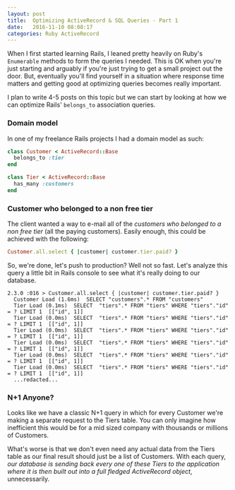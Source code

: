 ```yaml
---
layout: post
title:  Optimizing ActiveRecord & SQL Queries - Part 1
date:   2016-11-10 08:08:17
categories: Ruby ActiveRecord
---
```


When I first started learning Rails, I leaned pretty heavily on Ruby's `Enumerable` methods to form the queries I needed. This is OK when you're just starting and arguably if you're just trying to get a small project out the door. But, eventually you'll find yourself in a situation where response time matters and getting good at optimizing queries becomes really important.

I plan to write 4-5 posts on this topic but we can start by looking at how we can optimize Rails' `belongs_to` association queries.

### Domain model

In one of my freelance Rails projects I had a domain model as such:

```ruby
class Customer < ActiveRecord::Base
  belongs_to :tier
end

class Tier < ActiveRecord::Base
  has_many :customers
end
```

### Customer who belonged to a non free tier

The client wanted a way to e-mail all of the _customers who belonged to a non free tier_ (all the paying customers). Easily enough, this could be achieved with the following:

```ruby
Customer.all.select { |customer| customer.tier.paid? }
```

So, we're done, let's push to production? Well not so fast. Let's analyze this query a little bit in Rails console to see what it's really doing to our database.

```
2.3.0 :016 > Customer.all.select { |customer| customer.tier.paid? }
  Customer Load (1.6ms)  SELECT "customers".* FROM "customers"
  Tier Load (0.1ms)  SELECT  "tiers".* FROM "tiers" WHERE "tiers"."id" = ? LIMIT 1  [["id", 1]]
  Tier Load (0.0ms)  SELECT  "tiers".* FROM "tiers" WHERE "tiers"."id" = ? LIMIT 1  [["id", 1]]
  Tier Load (0.0ms)  SELECT  "tiers".* FROM "tiers" WHERE "tiers"."id" = ? LIMIT 1  [["id", 1]]
  Tier Load (0.0ms)  SELECT  "tiers".* FROM "tiers" WHERE "tiers"."id" = ? LIMIT 1  [["id", 1]]
  Tier Load (0.0ms)  SELECT  "tiers".* FROM "tiers" WHERE "tiers"."id" = ? LIMIT 1  [["id", 1]]
  Tier Load (0.0ms)  SELECT  "tiers".* FROM "tiers" WHERE "tiers"."id" = ? LIMIT 1  [["id", 1]]
  ...redacted...
```

### N+1 Anyone?

Looks like we have a classic N+1 query in which for every Customer we're making a separate request to the Tiers table. You can only imagine how inefficient this would be for a mid sized company with thousands or millions of Customers.

What's worse is that we don't even need any actual data from the Tiers table as our final result should just be a list of Customers. With each query, _our database is sending back every one of these Tiers to the application where it is then built out into a full fledged ActiveRecord object_, unnecessarily.
